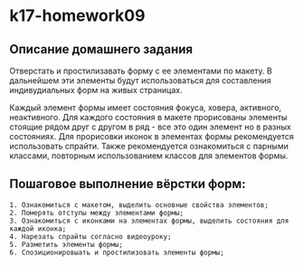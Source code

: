 # k17-homework09

## Описание домашнего задания

Отверстать и простилизавать форму с ее элементами по макету. 
В дальнейшем эти элементы будут использоваться для составления индивудиальных форм на живых страницах.
<br>

Каждый элемент формы имеет состояния фокуса, ховера, активного, неактивного. Для каждого состояния в макете прорисованы элементы стоящие рядом друг с другом в ряд - все это один элемент но в разных состояниях. Для прорисовки иконок в элементах формы рекомендуется использовать спрайти. Также рекомендуется ознакомиться с парными классами, повторным использованием классов для элементов формы.
<br>

## Пошаговое выполнение вёрстки форм:


    1. Ознакомиться с макетом, выделить основные свойства элементов;
    2. Померять отступы между элементами формы;
    3. Ознакомиться с иконками на элементах формы, выделить состояния для каждой иконка;
    4. Нарезать спрайты согласно видеоуроку;
    5. Разметить элементы формы;
    6. Спозиционировыать и простилизовать элементы формы;
